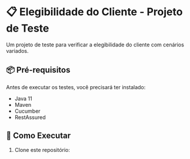 # 📋 Elegibilidade do Cliente - Projeto de Teste

Um projeto de teste para verificar a elegibilidade do cliente com cenários variados.

## 📦 Pré-requisitos

Antes de executar os testes, você precisará ter instalado:

- Java 11
- Maven
- Cucumber
- RestAssured

## 🚀 Como Executar

1. Clone este repositório:
